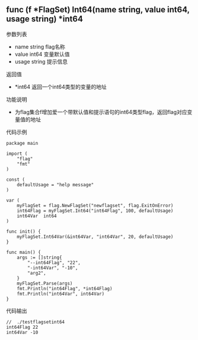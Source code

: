 ## func (f *FlagSet) Int64(name string, value int64, usage string) *int64

参数列表
- name string   flag名称
- value int64 变量默认值
- usage string 提示信息

返回值
- *int64 返回一个int64类型的变量的地址

功能说明
- 为flag集合f增加爱一个带默认值和提示语句的int64类型flag，返回flag对应变量值的地址

代码示例
       
    package main
    
    import (
    	"flag"
    	"fmt"
    )
    
    const (
    	defaultUsage = "help message"
    )

    var (
    	myFlagSet = flag.NewFlagSet("newflagset", flag.ExitOnError)
    	int64Flag = myFlagSet.Int64("int64Flag", 100, defaultUsage)
    	int64Var  int64
    )
    
    func init() {
    	myFlagSet.Int64Var(&int64Var, "int64Var", 20, defaultUsage)
    }
    
    func main() {
    	args := []string{
    		"--int64Flag", "22",
    		"-int64Var", "-10",
    		"arg2",
    	}
    	myFlagSet.Parse(args)
    	fmt.Println("int64Flag", *int64Flag)
    	fmt.Println("int64Var", int64Var)
    }

代码输出
     
    //  ./testflagsetint64 
    int64Flag 22
    int64Var -10
